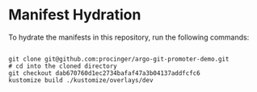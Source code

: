 
# Manifest Hydration

To hydrate the manifests in this repository, run the following commands:

```shell

git clone git@github.com:procinger/argo-git-promoter-demo.git
# cd into the cloned directory
git checkout dab670760d1ec2734bafaf47a3b04137addfcfc6
kustomize build ./kustomize/overlays/dev
```